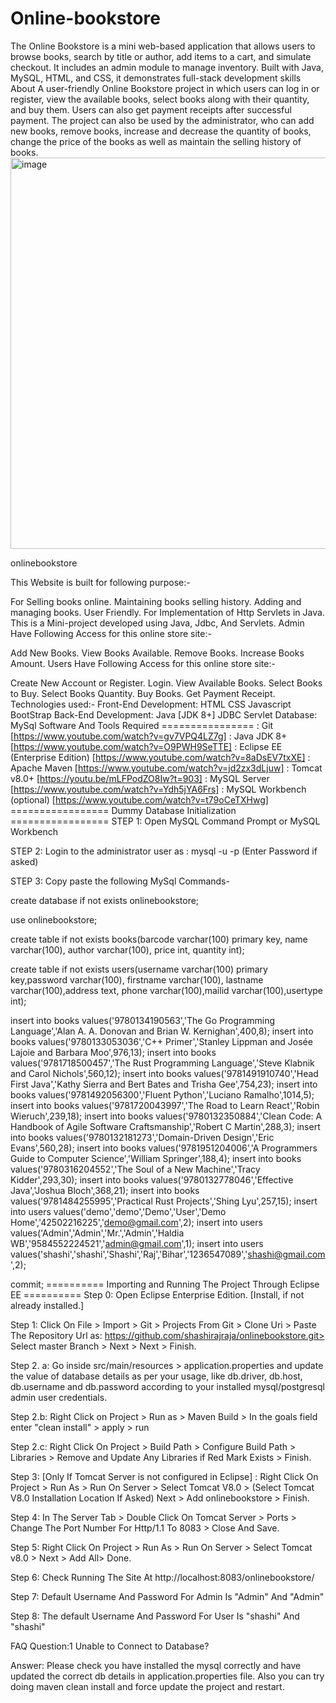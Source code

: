# Online-bookstore
The Online Bookstore is a mini web-based application that allows users to browse books, search by title or author, add items to a cart, and simulate checkout. It includes an admin module to manage inventory. Built with Java, MySQL, HTML, and CSS, it demonstrates full-stack development skills
About
A user-friendly Online Bookstore project in which users can log in or register, view the available books, select books along with their quantity, and buy them. Users can also get payment receipts after successful payment. The project can also be used by the administrator, who can add new books, remove books, increase and decrease the quantity of books, change the price of the books as well as maintain the selling history of books.
<img width="1360" height="626" alt="image" src="https://github.com/user-attachments/assets/c6affb1c-6ce1-4958-a044-0355990d5b39" />



onlinebookstore

This Website is built for following purpose:-

For Selling books online.
Maintaining books selling history.
Adding and managing books.
User Friendly.
For Implementation of Http Servlets in Java.
This is a Mini-project developed using Java, Jdbc, And Servlets.
Admin Have Following Access for this online store site:-

Add New Books.
View Books Available.
Remove Books.
Increase Books Amount.
Users Have Following Access for this online store site:-

Create New Account or Register.
Login.
View Available Books.
Select Books to Buy.
Select Books Quantity.
Buy Books.
Get Payment Receipt.
Technologies used:-
Front-End Development:
HTML
CSS
Javascript
BootStrap
Back-End Development:
Java [JDK 8+]
JDBC
Servlet
Database:
MySql
 Software And Tools Required ================
: Git [https://www.youtube.com/watch?v=gv7VPQ4LZ7g]
: Java JDK 8+ [https://www.youtube.com/watch?v=O9PWH9SeTTE]
: Eclipse EE (Enterprise Edition) [https://www.youtube.com/watch?v=8aDsEV7txXE]
: Apache Maven [https://www.youtube.com/watch?v=jd2zx3dLjuw]
: Tomcat v8.0+ [https://youtu.be/mLFPodZO8Iw?t=903]
: MySQL Server [https://www.youtube.com/watch?v=Ydh5jYA6Frs]
: MySQL Workbench (optional) [https://www.youtube.com/watch?v=t79oCeTXHwg]
================= Dummy Database Initialization =================
STEP 1: Open MySQL Command Prompt or MySQL Workbench

STEP 2: Login to the administrator user as : mysql -u <username> -p (Enter Password if asked)

STEP 3: Copy paste the following MySql Commands-

create database if not exists onlinebookstore;

use onlinebookstore;

create table if not exists books(barcode varchar(100) primary key, name varchar(100), author varchar(100), price int, quantity int);

create table if not exists users(username varchar(100) primary key,password varchar(100), firstname varchar(100),
    lastname varchar(100),address text, phone varchar(100),mailid varchar(100),usertype int);

insert into books values('9780134190563','The Go Programming Language','Alan A. A. Donovan and Brian W. Kernighan',400,8);
insert into books values('9780133053036','C++ Primer','Stanley Lippman and Josée Lajoie and Barbara Moo',976,13);
insert into books values('9781718500457','The Rust Programming Language','Steve Klabnik and Carol Nichols',560,12);
insert into books values('9781491910740','Head First Java','Kathy Sierra and Bert Bates and Trisha Gee',754,23);
insert into books values('9781492056300','Fluent Python','Luciano Ramalho',1014,5);
insert into books values('9781720043997','The Road to Learn React','Robin Wieruch',239,18);
insert into books values('9780132350884','Clean Code: A Handbook of Agile Software Craftsmanship','Robert C Martin',288,3);
insert into books values('9780132181273','Domain-Driven Design','Eric Evans',560,28);
insert into books values('9781951204006','A Programmers Guide to Computer Science','William Springer',188,4);
insert into books values('9780316204552','The Soul of a New Machine','Tracy Kidder',293,30);
insert into books values('9780132778046','Effective Java','Joshua Bloch',368,21);
insert into books values('9781484255995','Practical Rust Projects','Shing Lyu',257,15);
insert into users values('demo','demo','Demo','User','Demo Home','42502216225','demo@gmail.com',2);
insert into users values('Admin','Admin','Mr.','Admin','Haldia WB','9584552224521','admin@gmail.com',1);
insert into users values('shashi','shashi','Shashi','Raj','Bihar','1236547089','shashi@gmail.com',2);

commit;
========== Importing and Running The Project Through Eclipse EE ==========
Step 0: Open Eclipse Enterprise Edition. [Install, if not already installed.]

Step 1: Click On File > Import > Git > Projects From Git > Clone Uri > Paste The Repository Url as: https://github.com/shashirajraja/onlinebookstore.git> Select master Branch > Next > Next > Finish.

Step 2. a: Go inside src/main/resources > application.properties and update the value of database details as per your usage, like db.driver, db.host, db.username and db.password according to your installed mysql/postgresql admin user credentials.

Step 2.b: Right Click on Project > Run as > Maven Build > In the goals field enter "clean install" > apply > run

Step 2.c: Right Click On Project > Build Path > Configure Build Path > Libraries > Remove and Update Any Libraries if Red Mark Exists > Finish.

Step 3: [Only If Tomcat Server is not configured in Eclipse] : Right Click On Project > Run As > Run On Server > Select Tomcat V8.0 > (Select Tomcat V8.0 Installation Location If Asked) Next > Add onlinebookstore > Finish.

Step 4: In The Server Tab > Double Click On Tomcat Server > Ports > Change The Port Number For Http/1.1 To 8083 > Close And Save.

Step 5: Right Click On Project > Run As > Run On Server > Select Tomcat v8.0 > Next > Add All> Done.

Step 6: Check Running The Site At http://localhost:8083/onlinebookstore/

Step 7: Default Username And Password For Admin Is "Admin" And "Admin"

Step 8: The default Username And Password For User Is "shashi" And "shashi"

FAQ
Question:1 Unable to Connect to Database?

Answer: Please check you have installed the mysql correctly and have updated the correct db details in application.properties file. Also you can try doing maven clean install and force update the project and restart.

